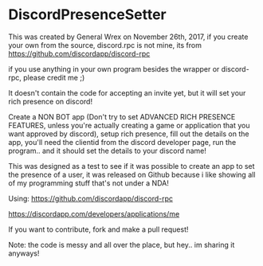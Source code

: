 # DiscordPresenceSetter

This was created by General Wrex on November 26th, 2017, if you create your own from the source, discord.rpc is not mine, its from https://github.com/discordapp/discord-rpc

if you use anything in your own program besides the wrapper or discord-rpc, please credit me ;)


It doesn't contain the code for accepting an invite yet, but it will set your rich presence on discord!


Create a NON BOT app (Don't try to set ADVANCED RICH PRESENCE FEATURES, unless you're actually creating a game or application that you want approved by discord), setup rich presence, fill out the details on the app, you'll need the clientid from the discord developer page, run the program.. and it should set the details to your discord name!

This was designed as a test to see if it was possible to create an app to set the presence of a user, it was released on Github because i like showing all of my programming stuff that's not under a NDA!

Using: https://github.com/discordapp/discord-rpc

https://discordapp.com/developers/applications/me

If you want to contribute, fork and make a pull request!

Note: the code is messy and all over the place, but hey.. im sharing it anyways!


